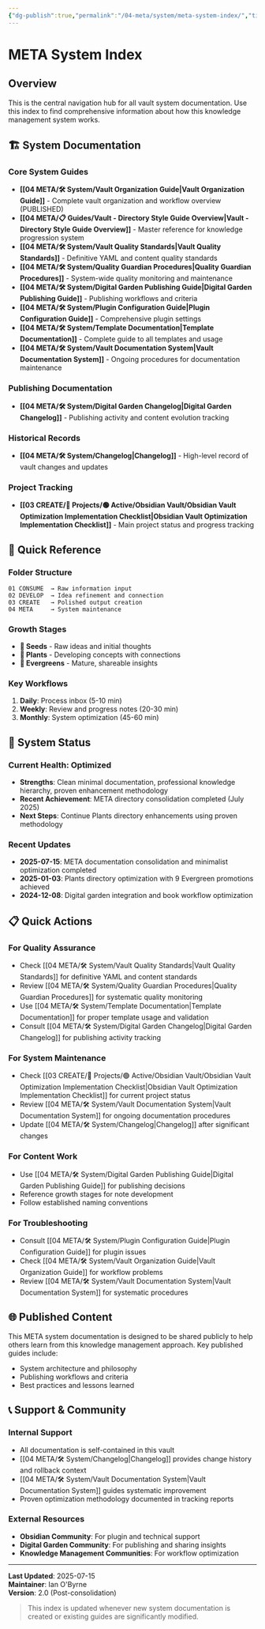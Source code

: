 ```yaml
---
{"dg-publish":true,"permalink":"/04-meta/system/meta-system-index/","title":"META System Index","tags":["meta","index","navigation","system"]}
---
```



# META System Index

## Overview

This is the central navigation hub for all vault system documentation. Use this index to find comprehensive information about how this knowledge management system works.

## 🏗️ System Documentation

### Core System Guides
- **[[04 META/🛠️ System/Vault Organization Guide\|Vault Organization Guide]]** - Complete vault organization and workflow overview (PUBLISHED)
- **[[04 META/📋 Guides/Vault - Directory Style Guide Overview\|Vault - Directory Style Guide Overview]]** - Master reference for knowledge progression system
- **[[04 META/🛠️ System/Vault Quality Standards\|Vault Quality Standards]]** - Definitive YAML and content quality standards
- **[[04 META/🛠️ System/Quality Guardian Procedures\|Quality Guardian Procedures]]** - System-wide quality monitoring and maintenance
- **[[04 META/🛠️ System/Digital Garden Publishing Guide\|Digital Garden Publishing Guide]]** - Publishing workflows and criteria
- **[[04 META/🛠️ System/Plugin Configuration Guide\|Plugin Configuration Guide]]** - Comprehensive plugin settings
- **[[04 META/🛠️ System/Template Documentation\|Template Documentation]]** - Complete guide to all templates and usage
- **[[04 META/🛠️ System/Vault Documentation System\|Vault Documentation System]]** - Ongoing procedures for documentation maintenance

### Publishing Documentation
- **[[04 META/🛠️ System/Digital Garden Changelog\|Digital Garden Changelog]]** - Publishing activity and content evolution tracking

### Historical Records
- **[[04 META/🛠️ System/Changelog\|Changelog]]** - High-level record of vault changes and updates

### Project Tracking
- **[[03 CREATE/🎯 Projects/🟢 Active/Obsidian Vault/Obsidian Vault Optimization Implementation Checklist\|Obsidian Vault Optimization Implementation Checklist]]** - Main project status and progress tracking

## 📁 Quick Reference

### Folder Structure
```
01 CONSUME  → Raw information input
02 DEVELOP  → Idea refinement and connection
03 CREATE   → Polished output creation
04 META     → System maintenance
```

### Growth Stages
- **🌱 Seeds** - Raw ideas and initial thoughts
- **🌿 Plants** - Developing concepts with connections
- **🌲 Evergreens** - Mature, shareable insights

### Key Workflows
1. **Daily**: Process inbox (5-10 min)
2. **Weekly**: Review and progress notes (20-30 min)
3. **Monthly**: System optimization (45-60 min)

## 🔧 System Status

### Current Health: Optimized
- **Strengths**: Clean minimal documentation, professional knowledge hierarchy, proven enhancement methodology
- **Recent Achievement**: META directory consolidation completed (July 2025)
- **Next Steps**: Continue Plants directory enhancements using proven methodology

### Recent Updates
- **2025-07-15**: META documentation consolidation and minimalist optimization completed
- **2025-01-03**: Plants directory optimization with 9 Evergreen promotions achieved
- **2024-12-08**: Digital garden integration and book workflow optimization

## 📋 Quick Actions

### For Quality Assurance
- Check [[04 META/🛠️ System/Vault Quality Standards\|Vault Quality Standards]] for definitive YAML and content standards
- Review [[04 META/🛠️ System/Quality Guardian Procedures\|Quality Guardian Procedures]] for systematic quality monitoring
- Use [[04 META/🛠️ System/Template Documentation\|Template Documentation]] for proper template usage and validation
- Consult [[04 META/🛠️ System/Digital Garden Changelog\|Digital Garden Changelog]] for publishing activity tracking

### For System Maintenance
- Check [[03 CREATE/🎯 Projects/🟢 Active/Obsidian Vault/Obsidian Vault Optimization Implementation Checklist\|Obsidian Vault Optimization Implementation Checklist]] for current project status
- Review [[04 META/🛠️ System/Vault Documentation System\|Vault Documentation System]] for ongoing documentation procedures
- Update [[04 META/🛠️ System/Changelog\|Changelog]] after significant changes

### For Content Work
- Use [[04 META/🛠️ System/Digital Garden Publishing Guide\|Digital Garden Publishing Guide]] for publishing decisions
- Reference growth stages for note development
- Follow established naming conventions

### For Troubleshooting
- Consult [[04 META/🛠️ System/Plugin Configuration Guide\|Plugin Configuration Guide]] for plugin issues
- Check [[04 META/🛠️ System/Vault Organization Guide\|Vault Organization Guide]] for workflow problems
- Review [[04 META/🛠️ System/Vault Documentation System\|Vault Documentation System]] for systematic procedures

## 🌐 Published Content

This META system documentation is designed to be shared publicly to help others learn from this knowledge management approach. Key published guides include:

- System architecture and philosophy
- Publishing workflows and criteria
- Best practices and lessons learned

## 📞 Support & Community

### Internal Support
- All documentation is self-contained in this vault
- [[04 META/🛠️ System/Changelog\|Changelog]] provides change history and rollback context
- [[04 META/🛠️ System/Vault Documentation System\|Vault Documentation System]] guides systematic improvement
- Proven optimization methodology documented in tracking reports

### External Resources
- **Obsidian Community**: For plugin and technical support
- **Digital Garden Community**: For publishing and sharing insights
- **Knowledge Management Communities**: For workflow optimization

---

**Last Updated**: 2025-07-15  
**Maintainer**: Ian O'Byrne  
**Version**: 2.0 (Post-consolidation)

> This index is updated whenever new system documentation is created or existing guides are significantly modified.
